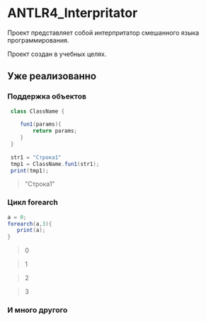 # ANTLR4_Interpritator

Проект представляет собой интерпритатор смешанного языка программирования.

Проект создан в учебных целях.

## Уже реализованно

### Поддержка объектов

```Java
 class ClassName {
    
    fun1(params){
        return params;
    } 
 }
 
 str1 = "Строка1"
 tmp1 = ClassName.fun1(str1);
 print(tmp1);
```
>"Строка1"

### Цикл forearch

```Java
a = 0;
forearch(a,3){
   print(a);
}
```
>0

>1

>2

>3

### И много другого
